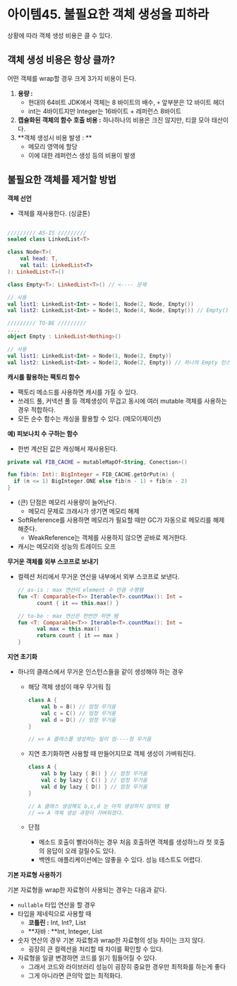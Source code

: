# 아이템45. 불필요한 객체 생성을 피하라

상황에 따라 객체 생성 비용은 클 수 있다.

## 객체 생성 비용은 항상 클까?

어떤 객체를 wrap할 경우 크게 3가지 비용이 든다.

1. **용량 :**
   - 현대의 64비트 JDK에서 객체는 8 바이트의 배수, `+` 앞부분은 12 바이트 헤더
   - int는 4바이트지만 Integer는 16바이트 + 레퍼런스 8바이트
2. **캡슐화된 객체의 함수 호출 비용 :** 하나하나의 비용은 크진 않지만, 티끌 모아 태산이다.
3. **객체 생성시 비용 발생 : **
   - 메모리 영역에 할당
   - 이에 대한 레퍼런스 생성 등의 비용이 발생

## 불필요한 객체를 제거할 방법

**객체 선언**

- 객체를 재사용한다. (싱글톤)

```kotlin

///////// AS-IS /////////
sealed class LinkedList<T>

class Node<T>( 
	val head: T, 
	val tail: LinkedList<T> 
): LinkedList<T>()

class Empty<T>: LinkedList<T>() // <---- 문제

// 사용
val list1: LinkedList<Int> = Node(1, Node(2, Node, Empty()) 
val list2: LinkedList<Int> = Node(3, Node(4, Node, Empty()) // Empty() 인스턴스를 매번 만들어야 함

///////// TO-BE /////////
....
object Empty : LinkedList<Nothing>() 

// 사용
val list1: LinkedList<Int> = Node(1, Node(2, Empty))
val list2: LinkedList<Int> = Node(2, Node(2, Empty)) // 하나의 Empty 인스턴스를 재활용함
```

**캐시를 활용하는 팩토리 함수**

- 팩토리 메소드를 사용하면 캐시를 가질 수 있다.
- 쓰레드 풀, 커넥션 풀 등 객체생성이 무겁고 동시에 여러 mutable 객체를 사용하는 경우 적합하다.
- 모든 순수 함수는 캐싱을 활용할 수 있다. (메모이제이션)

**예) 피보나치 수 구하는 함수**

- 한번 계산된 값은 캐싱해서 재사용된다.

```kotlin
private val FIB_CACHE = mutableMapOf<String, Conection>()

fun fib(n: Int): BigInteger = FIB_CACHE.getOrPut(n) {
  if (n <= 1) BigInteger.ONE else fib(n - 1) + fib(n - 2)
}
```

- (큰) 단점은 메모리 사용량이 늘어난다.
  - 메모리 문제로 크래시가 생기면 메모리 해제
- SoftReference를 사용하면 메모리가 필요할 때만 GC가 자동으로 메모리를 해제 해준다.
  - WeakReference는 객체를 사용하지 않으면 곧바로 제거한다.
- 캐시는 메모리와 성능의 트레이드 오프

**무거운 객체를 외부 스코프로 보내기**

- 컬렉션 처리에서 무거운 연산을 내부에서 외부 스코프로 보낸다.

  ```kotlin
  // as-is : max 연산이 element 수 만큼 수행됌
  fun <T: Comparable<T>> Iterable<T>.countMax(): Int =
  		count { it == this.max() }
  
  // to-be : max 연산은 한번만 하면 됌
  fun <T: Comparable<T>> Iterable<T>.countMax(): Int =
  		val max = this.max()
  		return count { it == max }
  }
  ```

**지연 초기화**

- 하나의 클래스에서 무거운 인스턴스들을 같이 생성해야 하는 경우

  - 해당 객체 생성이 매우 무거워 짐

    ```kotlin
    class A {
    	val b = B() // 엄청 무거움
    	val c = C() // 엄청 무거움
    	val d = D() // 엄청 무거움
    }
    
    // => A 클래스를 생성하는 일이 엄----청 무거움
    ```

  - 지연 초기화하면 사용할 때 만들어지므로 객체 생성이 가벼워진다.

    ```kotlin
    class A {
    	val b by lazy { B() } // 엄청 무거움
    	val c by lazy { C() } // 엄청 무거움
    	val d by lazy { D() } // 엄청 무거움
    }
    
    // A 클래스 생성해도 b,c,d 는 아직 생성하지 않아도 됌
    // => A 객체 생성 과정이 가벼워졌다.
    ```

  - 단점
    - 메소드 호출이 빨라야하는 경우 처음 호출하면 객체를 생성하느라 첫 호출의 응답이 오래 걸릴수도 있다.
    - 백엔드 애플리케이션에는 않좋을 수 있다. 성능 테스트도 어렵다.

**기본 자료형 사용하기**

기본 자료형을 wrap한 자료형이 사용되는 경우는 다음과 같다.

- `nullable` 타입 연산을 할 경우
- 타입을 제네릭으로 사용할 때
  - **코틀린 :** Int, Int?, List
  - **자바 : **Int, Integer, List
- 숫자 연산의 경우 기본 자료형과 wrap한 자료형의 성능 차이는 크지 않다.
  - 굉장히 큰 컬렉션을 처리할 때 차이를 확인할 수 있다.
- 자료형을 일괄 변경하면 코드를 읽기 힘들어질 수 있다.
  - 그래서 코드와 라이브러리 성능이 굉장히 중요한 경우만 최적화를 하는게 좋다
  - 그게 아니라면 큰의막 없는 최적화다.